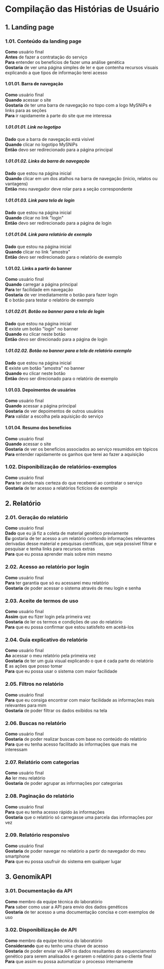 # Compilação das Histórias de Usuário

## 1. Landing page

### 1.01. Conteúdo da landing page
**Como** usuário final  
**Antes** de fazer a contratação do serviço  
**Para** entender os benefícios de fazer uma análise genética  
**Gostaria** de ver uma página simples de ler e que contenha recursos visuais explicando a que tipos de informação terei acesso

#### 1.01.01. Barra de navegação
**Como** usuário final  
**Quando** acessar o site  
**Gostaria** de ter uma barra de navegação no topo com a logo MySNiPs e links para as seções  
**Para** ir rapidamente à parte do site que me interessa

##### 1.01.01.01. Link no logotipo
**Dado** que a barra de navegação está visível  
**Quando** clicar no logotipo MySNiPs  
**Então** devo ser redirecionado para a página principal

##### 1.01.01.02. Links da barra de navegação
**Dado** que estou na página inicial  
**Quando** clicar em um dos atalhos na barra de navegação (inicio, relatos ou vantagens)  
**Então** meu navegador deve rolar para a seção correspondente

##### 1.01.01.03. Link para tela de login
**Dado** que estou na página inicial  
**Quando** clicar no link "login"  
**Então** devo ser redirecionado para a página de login

##### 1.01.01.04. Link para relatório de exemplo
**Dado** que estou na página inicial  
**Quando** clicar no link "amostra"  
**Então** devo ser redirecionado para o relatório de exemplo

#### 1.01.02. Links a partir do banner
**Como** usuário final  
**Quando** carregar a página principal  
**Para** ter facilidade em navegação  
**Gostaria** de ver imediatamente o botão para fazer login  
**E** o botão para testar o relatório de exemplo

##### 1.01.02.01. Botão no banner para a tela de login
**Dado** que estou na página inicial  
**E** existe um botão "login" no banner  
**Quando** eu clicar neste botão  
**Então** devo ser direcionado para a página de login

##### 1.01.02.02. Botão no banner para a tela de relatório exemplo
**Dado** que estou na página inicial  
**E** existe um botão "amostra" no banner  
**Quando** eu clicar neste botão  
**Então** devo ser direcionado para o relatório de exemplo

#### 1.01.03. Depoimentos de usuários
**Como** usuário final  
**Quando** acessar a página principal  
**Gostaria** de ver depoimentos de outros usuários  
**Para** validar a escolha pela aquisição do serviço

#### 1.01.04. Resumo dos benefícios
**Como** usuário final  
**Quando** acessar o site  
**Gostaria** de ver os benefícios associados ao serviço resumidos em tópicos  
**Para** entender rapidamente os ganhos que terei ao fazer a aquisição

### 1.02. Disponibilização de relatórios-exemplos
**Como** usuário final  
**Para** ter ainda mais certeza do que receberei ao contratar o serviço  
**Gostaria** de ter acesso a relatórios fictícios de exemplo

## 2. Relatório

### 2.01. Geração do relatório
**Como** usuário final  
**Dado** que eu já fiz a coleta de material genético previamente  
**Eu** gostaria de ter acesso a um relatório contendo informações relevantes derivadas desse material e pesquisas científicas, que seja possível filtrar e pesquisar e tenha links para recursos extras  
**Para** que eu possa aprender mais sobre mim mesmo

### 2.02. Acesso ao relatório por login
**Como** usuário final  
**Para** ter garantia que só eu acessarei meu relatório  
**Gostaria** de poder acessar o sistema através de meu login e senha

### 2.03. Aceite de termos de uso
**Como** usuário final  
**Assim** que eu fizer login pela primeira vez  
**Gostaria** de ler os termos e condições de uso do relatório  
**Para** que eu possa confirmar que estou satisfeito em aceitá-los

### 2.04. Guia explicativo do relatório
**Como** usuário final  
**Ao** acessar o meu relatório pela primeira vez  
**Gostaria** de ter um guia visual explicando o que é cada parte do relatório  
**E** as ações que posso tomar  
**Para** que eu possa usar o sistema com maior facilidade

### 2.05. Filtros no relatório
**Como** usuário final  
**Para** que eu consiga encontrar com maior facilidade as informações mais relevantes para mim  
**Gostaria** de poder filtrar os dados exibidos na tela

### 2.06. Buscas no relatório
**Como** usuário final  
**Gostaria** de poder realizar buscas com base no conteúdo do relatório  
**Para** que eu tenha acesso facilitado às informações que mais me interessam

### 2.07. Relatório com categorias
**Como** usuário final  
**Ao** ler meu relatório  
**Gostaria** de poder agrupar as informações por categorias

### 2.08. Paginação do relatório
**Como** usuário final  
**Para** que eu tenha acesso rápido às informações  
**Gostaria** que o relatório só carregasse uma parcela das informações por vez

### 2.09. Relatório responsivo
**Como** usuário final  
**Gostaria** de poder navegar no relatório a partir do navegador do meu smartphone  
**Para** que eu possa usufruir do sistema em qualquer lugar

## 3. GenomikAPI

### 3.01. Documentação da API
**Como** membro da equipe técnica do laboratório  
**Para** saber como usar a API para envio dos dados genéticos  
**Gostaria** de ter acesso a uma documentação concisa e com exemplos de uso

### 3.02. Disponibilização de API
**Como** membro da equipe técnica do laboratório  
**Considerando** que eu tenho uma chave de acesso  
**Gostaria** de poder enviar via API os dados resultantes do sequenciamento genético para serem analisados e gerarem o relatório para o cliente final  
**Para** que assim eu possa automatizar o processo internamente